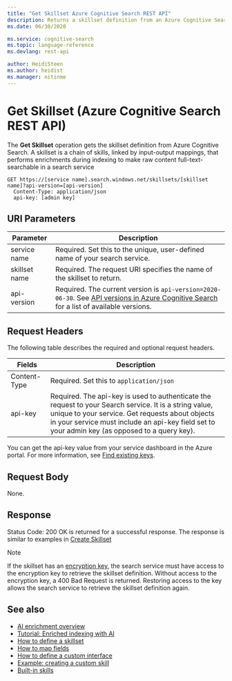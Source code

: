```yaml
---
title: "Get Skillset Azure Cognitive Search REST API"
description: Returns a skillset definition from an Azure Cognitive Search service.
ms.date: 06/30/2020

ms.service: cognitive-search
ms.topic: language-reference
ms.devlang: rest-api

author: HeidiSteen
ms.author: heidist
ms.manager: nitinme
---
```

# Get Skillset (Azure Cognitive Search REST API)

The **Get Skillset** operation gets the skillset definition from Azure Cognitive Search. A skillset is a chain of skills, linked by input-output mappings, that performs enrichments during indexing to make raw content full-text-searchable in a search service

```http  
GET https://[service name].search.windows.net/skillsets/[skillset name]?api-version=[api-version]
  Content-Type: application/json  
  api-key: [admin key]  
```  

## URI Parameters

| Parameter  | Description  |
|-------------|--------------|
| service name | Required. Set this to the unique, user-defined name of your search service. |
| skillset name  | Required. The request URI specifies the name of the skillset to return. |
| api-version | Required. The current version is `api-version=2020-06-30`. See [API versions in Azure Cognitive Search](https://docs.microsoft.com/azure/search/search-api-versions) for a list of available versions.|

## Request Headers

The following table describes the required and optional request headers.  

|Fields              |Description      |  
|--------------------|-----------------|  
|Content-Type|Required. Set this to `application/json`|  
|api-key|Required. The api-key is used to authenticate the request to your Search service. It is a string value, unique to your service. Get requests about objects in your service must include an api-key field set to your admin key (as opposed to a query key).|  

You can get the api-key value from your service dashboard in the Azure portal. For more information, see [Find existing keys](https://docs.microsoft.com/azure/search/search-security-api-keys#find-existing-keys).

## Request Body

None.  

## Response

Status Code: 200 OK is returned for a successful response. The response is similar to examples in [Create Skillset](create-skillset.md)

> [!NOTE]
> If the skillset has an [encryption key](https://docs.microsoft.com/azure/search/search-security-manage-encryption-keys), the search service must have access to the encryption key to retrieve the skillset definition. Without access to the encryption key, a 400 Bad Request is returned. Restoring access to the key allows the search service to retrieve the skillset definition again.

## See also  

+ [AI enrichment overview](https://docs.microsoft.com/azure/search/cognitive-search-concept-intro)
+ [Tutorial: Enriched indexing with AI](https://docs.microsoft.com/azure/search/cognitive-search-tutorial-blob)
+ [How to define a skillset](https://docs.microsoft.com/azure/search/cognitive-search-defining-skillset)
+ [How to map fields](https://docs.microsoft.com/azure/search/cognitive-search-output-field-mapping)
+ [How to define a custom interface](https://docs.microsoft.com/azure/search/cognitive-search-custom-skill-interface)
+ [Example: creating a custom skill](https://docs.microsoft.com/azure/search/cognitive-search-create-custom-skill-example)
+ [Built-in skills](https://docs.microsoft.com/azure/search/cognitive-search-predefined-skills)